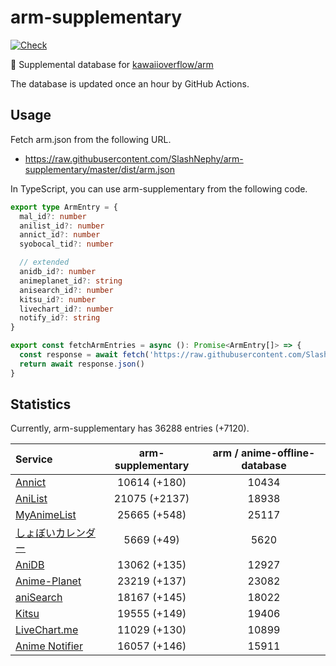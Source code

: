 # arm-supplementary

[![Check](https://github.com/SlashNephy/arm-supplementary/actions/workflows/check-node.yml/badge.svg)](https://github.com/SlashNephy/arm-supplementary/actions/workflows/check-node.yml)

💊 Supplemental database for [kawaiioverflow/arm](https://github.com/kawaiioverflow/arm)

The database is updated once an hour by GitHub Actions.

## Usage

Fetch arm.json from the following URL.

- https://raw.githubusercontent.com/SlashNephy/arm-supplementary/master/dist/arm.json

In TypeScript, you can use arm-supplementary from the following code.

```TypeScript
export type ArmEntry = {
  mal_id?: number
  anilist_id?: number
  annict_id?: number
  syobocal_tid?: number

  // extended
  anidb_id?: number
  animeplanet_id?: string
  anisearch_id?: number
  kitsu_id?: number
  livechart_id?: number
  notify_id?: string
}

export const fetchArmEntries = async (): Promise<ArmEntry[]> => {
  const response = await fetch('https://raw.githubusercontent.com/SlashNephy/arm-supplementary/master/dist/arm.json')
  return await response.json()
}
```

## Statistics

Currently, arm-supplementary has 36288 entries (+7120).

| Service                                     | arm-supplementary | arm / anime-offline-database |
| :------------------------------------------ | :---------------: | :--------------------------: |
| [Annict](https://annict.com)                |   10614 (+180)    |            10434             |
| [AniList](https://anilist.co)               |   21075 (+2137)   |            18938             |
| [MyAnimeList](https://myanimelist.net)      |   25665 (+548)    |            25117             |
| [しょぼいカレンダー](https://cal.syoboi.jp) |    5669 (+49)     |             5620             |
| [AniDB](https://anidb.net)                  |   13062 (+135)    |            12927             |
| [Anime-Planet](https://anime-planet.com)    |   23219 (+137)    |            23082             |
| [aniSearch](https://anisearch.com)          |   18167 (+145)    |            18022             |
| [Kitsu](https://kitsu.io)                   |   19555 (+149)    |            19406             |
| [LiveChart.me](https://livechart.me)        |   11029 (+130)    |            10899             |
| [Anime Notifier](https://notify.moe)        |   16057 (+146)    |            15911             |
